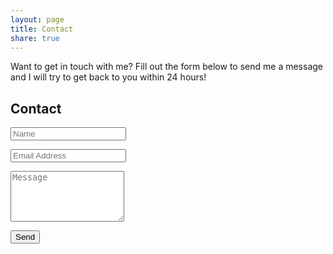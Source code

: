 ```yaml
---
layout: page
title: Contact
share: true
---
```


<p>Want to get in touch with me? Fill out the form below to send me a message and I will try to get back to you within 24 hours!</p>
<!-- Contact Form - Enter your email address on line 19 of the mail/contact_me.php file to make this form work. -->
<!-- WARNING: Some web hosts do not allow emails to be sent through forms to common mail hosts like Gmail or Yahoo. It's recommended that you use a private domain email address! -->
<!-- NOTE: To use the contact form, your site must be on a live web host with PHP! The form will not work locally! -->
<div >

  <div class="form-style-8">
    <h2>Contact</h2>
    <form  action="https://formspree.io/haidermalik504@gmail.com"
          method="POST">
      <input type="text" placeholder="Name" name="name" id="name" required data-validation-required-message="Please enter your name." />
      <p class="help-block text-danger"></p>
      <input type="email" class="form-control"  name="_replyto" placeholder="Email Address" id="email" required data-validation-required-message="Please enter your email address.">
      <p class="help-block text-danger"></p>
      <textarea rows="5" name="message" class="form-control" placeholder="Message" id="message" required data-validation-required-message="Please enter a message."></textarea>
      <p class="help-block text-danger"></p>
      <input type="submit" value="Send" />
    </form>
  </div>

</div>

